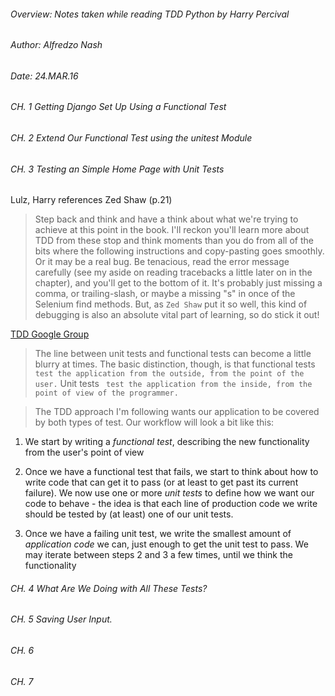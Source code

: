 
###### Overview: Notes taken while reading TDD Python by Harry Percival
###### Author: Alfredzo Nash
###### Date: 24.MAR.16



###### CH. 1 Getting Django Set Up Using a Functional Test

###### CH. 2  Extend Our Functional Test using the unitest Module

###### CH. 3 Testing an Simple Home Page with Unit Tests
Lulz, Harry references Zed Shaw (p.21)
> Step back and think and have a think about what we're trying to achieve at this
point in the book.
> I'll reckon you'll learn more about TDD from these stop and think moments than
you do from all of the bits where the following instructions and copy-pasting
goes smoothly.
> Or it may be a real bug. Be tenacious, read the error message carefully (see my
aside on reading tracebacks a little later on in the chapter), and you'll
get to the bottom of it. It's probably just missing a comma, or trailing-slash,
or maybe a missing "s" in once of the Selenium find methods.
> But, as ``` Zed Shaw ``` put it so well, this kind of debugging is also
an absolute vital part of learning, so do stick it out!

[TDD Google Group](http://groups.google.com/forum#!forum/obey-the-testing-goat-book)

> The line between unit tests and functional tests can become a little blurry at times.
> The basic distinction, though, is that functional tests  ``` test the application
from the outside, from the point of the user. ```  Unit tests  ``` test the
application from the inside, from the point of view of the programmer.```

> The TDD approach I'm following wants our application to be covered by both types
of test. Our workflow will look a bit like this:

1. We start by writing a _functional test_, describing the new functionality from
the user's point of view

2. Once we have a functional test that fails, we start to think about how to
write code that can get it to pass (or at least to get past its current failure).
We now use one or more _unit tests_ to define how we want our code to behave -
the idea is that each line of production code we write should be tested by
(at least) one of our unit tests.

3. Once we have a failing unit test, we write the smallest amount of _application
code_ we can, just enough to get the unit test to pass. We may iterate between
steps 2 and 3 a few times, until we think the functionality

###### CH. 4 What Are We Doing with All These Tests?

###### CH. 5  Saving User Input.

###### CH. 6

###### CH. 7
